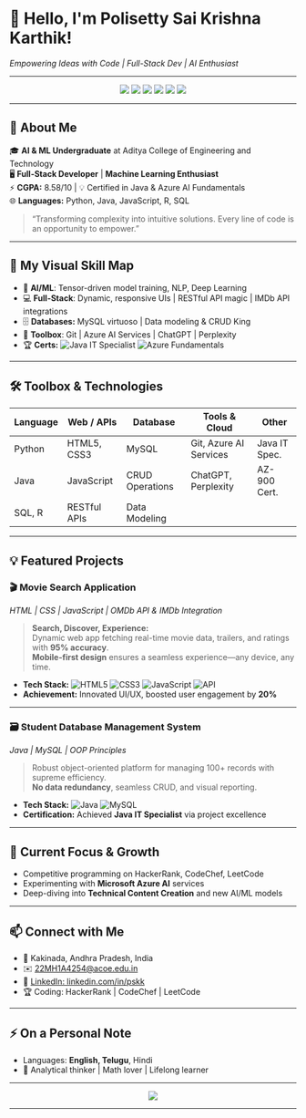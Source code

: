 <!-- MASTERPIECE: Tailored by Perplexity AI for POLISETTY SAI KRISHNA KARTHIK -->

# 👋 Hello, I'm **Polisetty Sai Krishna Karthik!**
*Empowering Ideas with Code | Full-Stack Dev | AI Enthusiast*

---
<p align="center">
  <img src="https://img.shields.io/badge/Code-Python-blue?logo=python">
  <img src="https://img.shields.io/badge/Code-Java-orange?logo=java">
  <img src="https://img.shields.io/badge/SQL-MySQL-grey?logo=mysql">
  <img src="https://img.shields.io/badge/Web-HTML5-informational?logo=html5">
  <img src="https://img.shields.io/badge/Azure-Microsoft-blueviolet?logo=microsoftazure">
  <img src="https://img.shields.io/badge/AI-ML-dodgerblue?logo=ai">
</p>

---

## 🚀 About Me

🎓 **AI & ML Undergraduate** at Aditya College of Engineering and Technology  
🖥️ **Full-Stack Developer** | **Machine Learning Enthusiast**  
⚡ **CGPA:** 8.58/10   |   💡 Certified in Java & Azure AI Fundamentals  
🌐 **Languages:** Python, Java, JavaScript, R, SQL

> “Transforming complexity into intuitive solutions. Every line of code is an opportunity to empower.”

---

## 🌟 My Visual Skill Map

- 🧠 **AI/ML**: Tensor-driven model training, NLP, Deep Learning
- 💻 **Full-Stack**: Dynamic, responsive UIs | RESTful API magic | IMDb API integrations
- 🗄️ **Databases:** MySQL virtuoso | Data modeling & CRUD King
- 🔧 **Toolbox**: Git | Azure AI Services | ChatGPT | Perplexity
- 🏆 **Certs:** ![Java IT Specialist](https://img.shields.io/badge/Java%20IT%20Specialist-Certiport-brightgreen)   ![Azure Fundamentals](https://img.shields.io/badge/Azure%20AI%20Fundamentals-Microsoft-blue)

---

## 🛠️ Toolbox & Technologies

| Language  | Web / APIs      | Database        | Tools & Cloud          | Other         |
|-----------|----------------|-----------------|------------------------|---------------|
| Python    | HTML5, CSS3    | MySQL           | Git, Azure AI Services | Java IT Spec. |
| Java      | JavaScript     | CRUD Operations | ChatGPT, Perplexity    | AZ-900 Cert.  |
| SQL, R    | RESTful APIs   | Data Modeling   |                        |               |

---

## 💡 Featured Projects

### 🎬 **Movie Search Application**
*HTML | CSS | JavaScript | OMDb API & IMDb Integration*

> **Search, Discover, Experience:**  
> Dynamic web app fetching real-time movie data, trailers, and ratings with **95% accuracy**.  
> **Mobile-first design** ensures a seamless experience—any device, any time.

- **Tech Stack:** ![HTML5](https://img.shields.io/badge/HTML5-red?logo=html5) ![CSS3](https://img.shields.io/badge/CSS3-blue?logo=css3) ![JavaScript](https://img.shields.io/badge/JavaScript-yellow?logo=javascript) ![API](https://img.shields.io/badge/API-OMDb-informational)
- **Achievement:** Innovated UI/UX, boosted user engagement by **20%**

---

### 🗃️ **Student Database Management System**
*Java | MySQL | OOP Principles*

> Robust object-oriented platform for managing 100+ records with supreme efficiency.  
> **No data redundancy**, seamless CRUD, and visual reporting.

- **Tech Stack:** ![Java](https://img.shields.io/badge/Java-orange?logo=java) ![MySQL](https://img.shields.io/badge/MySQL-blue?logo=mysql)
- **Certification:** Achieved **Java IT Specialist** via project excellence

---

## 🌱 Current Focus & Growth

- Competitive programming on HackerRank, CodeChef, LeetCode
- Experimenting with **Microsoft Azure AI** services
- Deep-diving into **Technical Content Creation** and new AI/ML models

---

## 📫 Connect with Me

- 📍 Kakinada, Andhra Pradesh, India
- ✉️ [22MH1A4254@acoe.edu.in](mailto:22MH1A4254@acoe.edu.in)
- 💼 [LinkedIn: linkedin.com/in/pskk](https://linkedin.com/in/pskk)
- 🏆 Coding: HackerRank | CodeChef | LeetCode

---

## ⚡ On a Personal Note

- Languages: **English, Telugu**, Hindi
- 🎯 Analytical thinker | Math lover | Lifelong learner

---

<p align="center">
  <img src="https://readme-typing-svg.demolab.com?font=Fira+Code&size=22&duration=3000&pause=900&color=36C5F0&center=true&width=500&lines=Let's+Build+the+Future+Together!+;Code.+Learn.+Innovate.+Repeat."/>
</p>

---

<!--  
Artistic suggestion: You can embed SVG, gif, or shields.io for extra visual polish.
Remember to add more featured project cards (with Shield badges) as your portfolio grows!
-->
